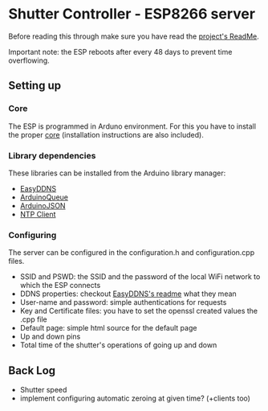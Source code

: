 # Shutter Controller - ESP8266 server
Before reading this through make sure you have read the [project's ReadMe](/ReadMe.md).

Important note: the ESP reboots after every 48 days to prevent time overflowing.
## Setting up
### Core
The ESP is programmed in Arduno environment. For this you have to install the proper [core](https://github.com/esp8266/Arduino) (installation instructions are also included).
### Library dependencies
These libraries can be installed from the Arduino library manager:
 * [EasyDDNS](https://github.com/ayushsharma82/EasyDDNS)
 * [ArduinoQueue](https://github.com/EinarArnason/ArduinoQueue)
 * [ArduinoJSON](https://github.com/bblanchon/ArduinoJson)
 * [NTP Client](https://github.com/arduino-libraries/NTPClient)

### Configuring
The server can be configured in the configuration.h and configuration.cpp files.
* SSID and PSWD: the SSID and the password of the local WiFi network to which the ESP connects
* DDNS properties: checkout [EasyDDNS's readme](https://github.com/ayushsharma82/EasyDDNS#readme) what they mean
* User-name and password: simple authentications for requests
* Key and Certificate files: you have to set the openssl created values  the .cpp file
* Default page: simple html source for the default page
* Up and down pins
* Total time of the shutter's operations of going up and down

## Back Log
* Shutter speed
* implement configuring automatic zeroing at given time? (+clients too)